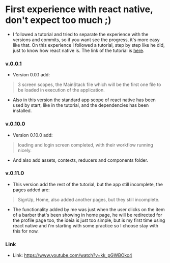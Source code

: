 # First experience with react native, don't expect too much ;)

- I followed a tutorial and tried to separate the experience with the versions and commits, so if you want see the progress, it's more easy like that. On this experience I followed a tutorial, step by step like he did, just to know how react native is. The link of the tutorial is [here](###Link).

### v.0.0.1

- Version 0.0.1 add:

> 3 screen scopes, the MainStack file which will be the first one file to be loaded in execution of the application.

- Also in this version the standard app scope of react native has been used by start, like in the tutorial, and the dependencies has been installed.

### v.0.10.0

- Version 0.10.0 add:

> loading and login screen completed, with their workflow running nicely.

- And also add assets, contexts, reducers and components folder.

### v.0.11.0

- This version add the rest of the tutorial, but the app still incomplete, the pages added are: 

> SignUp, Home, also added another pages, but they still incomplete. 

- The functionality added by me was just when the user clicks on the item of a barber that's been showing in home page, he will be redirected for the profile page too, the ideia is just too simple, but is my first time using react native and i'm starting with some practice so I choose stay with this for now.

### Link

- Link: https://www.youtube.com/watch?v=kk_pGWBOkc4